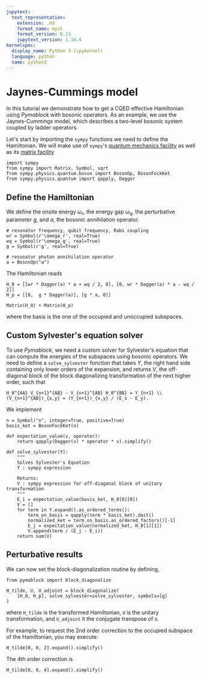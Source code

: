 ```yaml
---
jupytext:
  text_representation:
    extension: .md
    format_name: myst
    format_version: 0.13
    jupytext_version: 1.14.4
kernelspec:
  display_name: Python 3 (ipykernel)
  language: python
  name: python3
---
```


# Jaynes-Cummings model

In this tutorial we demonstrate how to get a CQED effective Hamiltonian using
_Pymablock_ with bosonic operators.
As an example, we use the Jaynes-Cummings model, which describes a two-level
bosonic system coupled by ladder operators.

Let's start by importing the `sympy` functions we need to define the Hamiltonian. We will make use of `sympy`'s [quantum mechanics facility](https://docs.sympy.org/latest/modules/physics/quantum/index.html) as well as its [matrix facility](https://docs.sympy.org/latest/tutorials/intro-tutorial/matrices.html)

```{code-cell} ipython3
import sympy
from sympy import Matrix, Symbol, sqrt
from sympy.physics.quantum.boson import BosonOp, BosonFockKet
from sympy.physics.quantum import qapply, Dagger
```

## Define the Hamiltonian

We define the onsite energy $\omega_r$, the energy gap $\omega_q$,
the perturbative parameter $g$, and $a$, the bosonic annihilation
operator.

```{code-cell} ipython3
# resonator frequency, qubit frequency, Rabi coupling
wr = Symbol(r'\omega_r', real=True)
wq = Symbol(r'\omega_q', real=True)
g = Symbol(r'g', real=True)

# resonator photon annihilation operator
a = BosonOp("a")
```

The Hamiltonian reads

```{code-cell} ipython3
H_0 = [[wr * Dagger(a) * a + wq / 2, 0], [0, wr * Dagger(a) * a - wq / 2]]
H_p = [[0,  g * Dagger(a)], [g * a, 0]]

Matrix(H_0) + Matrix(H_p)
```

where the basis is the one of the occupied and unoccupied subspaces.

## Custom Sylvester's equation solver

To use _Pymablock_, we need a custom solver for Sylvester's equation that can
compute the energies of the subspaces using bosonic operators.
We need to define a `solve_sylvester` function that takes $Y$, the right hand side containing only lower orders of the expansion, and returns
$V$, the off-diagonal block of the block diagonalizing transformation of the next higher order, such that

```{math}
H_0^{AA} V_{n+1}^{AB} - V_{n+1}^{AB} H_0^{BB} = Y_{n+1} \\
(V_{n+1}^{AB})_{x,y} = (Y_{n+1})_{x,y} / (E_x - E_y).
```

We implement

```{code-cell} ipython3
n = Symbol("n", integer=True, positive=True)
basis_ket = BosonFockKet(n)

def expectation_value(v, operator):
    return qapply(Dagger(v) * operator * v).simplify()

def solve_sylvester(Y):
    """
    Solves Sylvester's Equation
    Y : sympy expression

    Returns:
    V : sympy expression for off-diagonal block of unitary transformation
    """
    E_i = expectation_value(basis_ket, H_0[0][0])
    V = []
    for term in Y.expand().as_ordered_terms():
        term_on_basis = qapply(term * basis_ket).doit()
        normalized_ket = term_on_basis.as_ordered_factors()[-1]
        E_j = expectation_value(normalized_ket, H_0[1][1])
        V.append(term / (E_j - E_i))
    return sum(V)
```

## Perturbative results

We can now set the block-diagonalization routine by defining,

```{code-cell} ipython3
from pymablock import block_diagonalize

H_tilde, U, U_adjoint = block_diagonalize(
    [H_0, H_p], solve_sylvester=solve_sylvester, symbols=[g]
)
```

where `H_tilde` is the transformed Hamiltonian, `U` is the unitary
transformation, and `U_adjoint` it the conjugate transpose of `U`.

For example, to request the 2nd order correction to the occupied subspace of
the Hamiltonian, you may execute:

```{code-cell} ipython3
H_tilde[0, 0, 2].expand().simplify()
```

The 4th order correction is

```{code-cell} ipython3
H_tilde[0, 0, 4].expand().simplify()
```
